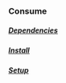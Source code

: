 ### Consume
##### [Dependencies](./Dependencies.md)
##### [Install](./install.md)
##### [Setup](./Setup.md)